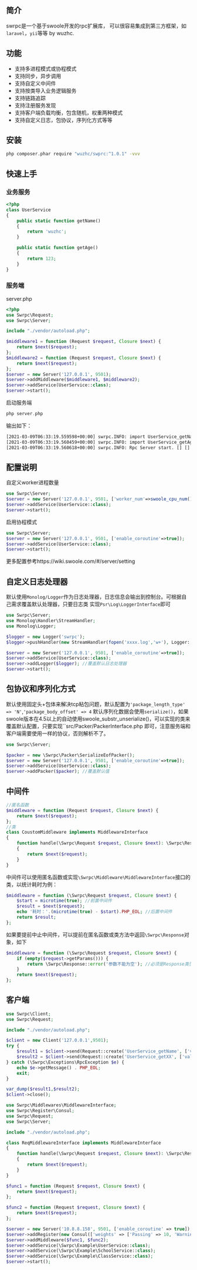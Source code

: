 ## 简介
swrpc是一个基于swoole开发的rpc扩展库， 可以很容易集成到第三方框架，如`laravel`，`yii`等等 by wuzhc.

## 功能
- 支持多进程模式或协程模式
- 支持同步，异步调用
- 支持自定义中间件
- 支持按类导入业务逻辑服务
- 支持链路追踪
- 支持注册服务发现
- 支持客户端负载均衡，包含随机，权重两种模式
- 支持自定义日志，包协议，序列化方式等等

## 安装
```bash
php composer.phar require "wuzhc/swprc:^1.0.1" -vvv
```

## 快速上手
### 业务服务
```php
<?php
class UserService 
{
    public static function getName()
    {
        return 'wuzhc';
    }

    public static function getAge()
    {
        return 123;
    }
}
```
### 服务端
server.php
```php
<?php
use Swrpc\Request;
use Swrpc\Server;

include "./vendor/autoload.php";

$middleware1 = function (Request $request, Closure $next) {
    return $next($request);
};
$middleware2 = function (Request $request, Closure $next) {
    return $next($request);
};
$server = new Server('127.0.0.1', 9501);
$server->addMiddleware($middleware1, $middleware2);
$server->addService(UserService::class);
$server->start();
```
启动服务端
```php
php server.php
```
输出如下：
```bash
[2021-03-09T06:33:19.559598+00:00] swrpc.INFO: import UserService_getName => UserService. [] []
[2021-03-09T06:33:19.560459+00:00] swrpc.INFO: import UserService_getAge => UserService. [] []
[2021-03-09T06:33:19.560618+00:00] swrpc.INFO: Rpc Server start. [] []
```

## 配置说明
自定义worker进程数量
```php
use Swrpc\Server;
$server = new Server('127.0.0.1', 9501, ['worker_num'=>swoole_cpu_num()*2]);
$server->addService(UserService::class);
$server->start();
```
启用协程模式
```php
use Swrpc\Server;
$server = new Server('127.0.0.1', 9501, ['enable_coroutine'=>true]);
$server->addService(UserService::class);
$server->start();
```
更多配置参考https://wiki.swoole.com/#/server/setting


## 自定义日志处理器
默认使用`Monolog/Logger`作为日志处理器，日志信息会输出到控制台。可根据自己需求覆盖默认处理器，只要日志类
实现`Psr\Log\LoggerInterface`即可
```php
use Swrpc\Server;
use Monolog\Handler\StreamHandler;
use Monolog\Logger;

$logger = new Logger('swrpc');
$logger->pushHandler(new StreamHandler(fopen('xxxx.log','w+'), Logger::DEBUG));

$server = new Server('127.0.0.1', 9501, ['enable_coroutine'=>true]);
$server->addService(UserService::class);
$server->addLogger($logger); //覆盖默认日志处理器
$server->start();
```

## 包协议和序列化方式
默认使用固定头+包体来解决tcp粘包问题，默认配置为`'package_length_type' => 'N'`,`'package_body_offset' => 4`
默认序列化数据会使用`serialize()`，如果swoole版本在4.5以上的自动使用swoole_substr_unserialize()，可以实现的类来覆盖默认配置，只要实现``src/Packer/PackerInterface.php
即可，注意服务端和客户端需要使用一样的协议，否则解析不了。

```php
use Swrpc\Server;

$packer = new \Swrpc\Packer\SerializeEofPacker();
$server = new Server('127.0.0.1', 9501, ['enable_coroutine'=>true]);
$server->addService(UserService::class); 
$server->addPacker($packer); //覆盖默认值
```

## 中间件
```php
//匿名函数
$middleware = function (Request $request, Closure $next) {
    return $next($request);
};
//类
class CoustomMiddleware implements MiddlewareInterface
{
    function handle(\Swrpc\Request $request, Closure $next): \Swrpc\Response
    {
        return $next($request);
    }
}
```
中间件可以使用匿名函数或实现`\Swrpc\Middleware\MiddlewareInterface`接口的类，以统计耗时为例：
```php
$middleware = function (\Swrpc\Request $request, Closure $next) {
    $start = microtime(true); //前置中间件
    $result = $next($request);
    echo '耗时：'.(microtime(true) - $start).PHP_EOL; //后置中间件
    return $result;
};
```
如果要提前中止中间件，可以提前在匿名函数或类方法中返回`\Swrpc\Response`对象，如下
```php
$middleware = function (\Swrpc\Request $request, Closure $next) {
    if (empty($request->getParams())) {
        return \Swrpc\Response::error('参数不能为空'); //必须是Response类型
    }   
    return $next($request); 
};
```

## 客户端
```php
use Swrpc\Client;
use Swrpc\Request;

include "./vendor/autoload.php";

$client = new Client('127.0.0.1',9501);
try {
    $result1 = $client->send(Request::create('UserService_getName', ['value' => '00000']));
    $result2 = $client->send(Request::create('UserService_getXX', ['value' => '00000']));
} catch (\Swrpc\Exceptions\RpcException $e) {
    echo $e->getMessage() . PHP_EOL;
    exit;
}

var_dump($result1,$result2);
$client->close();
```

```php
use Swrpc\Middlewares\MiddlewareInterface;
use Swrpc\Register\Consul;
use Swrpc\Request;
use Swrpc\Server;

include "./vendor/autoload.php";

class ReqMiddlewareInterface implements MiddlewareInterface
{
    function handle(\Swrpc\Request $request, Closure $next): \Swrpc\Response
    {
        return $next($request);
    }
}

$func1 = function (Request $request, Closure $next) {
    return $next($request);
};

$func2 = function (Request $request, Closure $next) {
    return $next($request);
};

$server = new Server('10.8.8.158', 9501, ['enable_coroutine' => true]);
$server->addRegister(new Consul(['weights' => ['Passing' => 10, 'Warning' => 1]]));
$server->addMiddleware($func1, $func2);
$server->addService(\Swrpc\Example\UserService::class);
$server->addService(\Swrpc\Example\SchoolService::class);
$server->addService(\Swrpc\Example\ClassService::class);
$server->start();
```